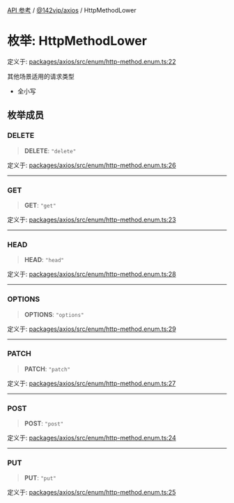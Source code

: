 [API 参考](../../../index.md) / [@142vip/axios](../index.md) / HttpMethodLower

# 枚举: HttpMethodLower

定义于: [packages/axios/src/enum/http-method.enum.ts:22](https://github.com/142vip/core-x/blob/b6807ccf6c96718daee70c368eee9968a0b34d48/packages/axios/src/enum/http-method.enum.ts#L22)

其他场景适用的请求类型
- 全小写

## 枚举成员

### DELETE

> **DELETE**: `"delete"`

定义于: [packages/axios/src/enum/http-method.enum.ts:26](https://github.com/142vip/core-x/blob/b6807ccf6c96718daee70c368eee9968a0b34d48/packages/axios/src/enum/http-method.enum.ts#L26)

***

### GET

> **GET**: `"get"`

定义于: [packages/axios/src/enum/http-method.enum.ts:23](https://github.com/142vip/core-x/blob/b6807ccf6c96718daee70c368eee9968a0b34d48/packages/axios/src/enum/http-method.enum.ts#L23)

***

### HEAD

> **HEAD**: `"head"`

定义于: [packages/axios/src/enum/http-method.enum.ts:28](https://github.com/142vip/core-x/blob/b6807ccf6c96718daee70c368eee9968a0b34d48/packages/axios/src/enum/http-method.enum.ts#L28)

***

### OPTIONS

> **OPTIONS**: `"options"`

定义于: [packages/axios/src/enum/http-method.enum.ts:29](https://github.com/142vip/core-x/blob/b6807ccf6c96718daee70c368eee9968a0b34d48/packages/axios/src/enum/http-method.enum.ts#L29)

***

### PATCH

> **PATCH**: `"patch"`

定义于: [packages/axios/src/enum/http-method.enum.ts:27](https://github.com/142vip/core-x/blob/b6807ccf6c96718daee70c368eee9968a0b34d48/packages/axios/src/enum/http-method.enum.ts#L27)

***

### POST

> **POST**: `"post"`

定义于: [packages/axios/src/enum/http-method.enum.ts:24](https://github.com/142vip/core-x/blob/b6807ccf6c96718daee70c368eee9968a0b34d48/packages/axios/src/enum/http-method.enum.ts#L24)

***

### PUT

> **PUT**: `"put"`

定义于: [packages/axios/src/enum/http-method.enum.ts:25](https://github.com/142vip/core-x/blob/b6807ccf6c96718daee70c368eee9968a0b34d48/packages/axios/src/enum/http-method.enum.ts#L25)
